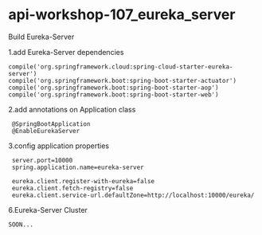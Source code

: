 # api-workshop-107_eureka_server

Build Eureka-Server

1.add Eureka-Server dependencies

	compile('org.springframework.cloud:spring-cloud-starter-eureka-server')
	compile('org.springframework.boot:spring-boot-starter-actuator')
	compile('org.springframework.boot:spring-boot-starter-aop')
	compile('org.springframework.boot:spring-boot-starter-web')

2.add annotations on Application class
   
     @SpringBootApplication
     @EnableEurekaServer
     
3.config application properties
    
     server.port=10000
     spring.application.name=eureka-server
     
     eureka.client.register-with-eureka=false
     eureka.client.fetch-registry=false
     eureka.client.service-url.defaultZone=http://localhost:10000/eureka/
    
6.Eureka-Server Cluster

    SOON...
	
	


